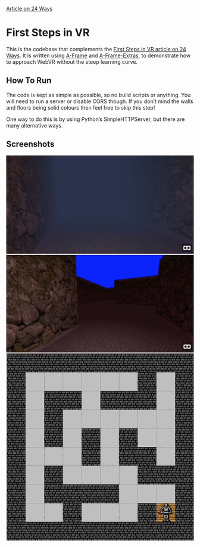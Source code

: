 [Article on 24 Ways](https://24ways.org/2016/first-steps-in-vr/)

First Steps in VR
=================

This is the codebase that complements the [First Steps in VR article on 24 Ways]. It is written using [A-Frame] and [A-Frame-Extras], to demonstrate how to approach WebVR without the steep learning curve.

How To Run
----------

The code is kept as simple as possible, so no build scripts or anything. You will need to run a server or disable CORS though. If you don’t mind the walls and floors being solid colours then feel free to skip this step!

One way to do this is by using Python’s SimpleHTTPServer, but there are many alternative ways.

 Screenshots
------------
![Maze after fog](screenshots/maze-after-fog.png)
![Maze before fog](screenshots/maze-before-fog.png)
![Map](screenshots/tiled.png)


[First Steps in VR article on 24 Ways]: https://24ways.org/2016/first-steps-in-vr/ "First Steps in VR"
[A-Frame]: https://aframe.io/ "A-Frame"
[A-Frame-Extras]: https://github.com/donmccurdy/aframe-extras "A-Frame Extras"